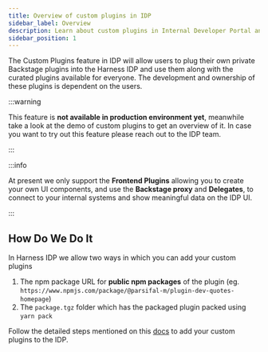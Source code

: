 ```yaml
---
title: Overview of custom plugins in IDP
sidebar_label: Overview
description: Learn about custom plugins in Internal Developer Portal and how to use them to customize IDP.
sidebar_position: 1
---
```


The Custom Plugins feature in IDP will allow users to plug their own private Backstage plugins into the Harness IDP and use them along with the curated plugins available for everyone. The development and ownership of these plugins is dependent on the users. 

:::warning

This feature is **not available in production environment yet**, meanwhile take a look at the demo of custom plugins to get an overview of it. In case you want to try out this feature please reach out to the IDP team.

<DocVideo src="https://www.youtube.com/embed/6ab9xQY7kSE?si=zbG2ZUnZZQNJrlfS"/>

:::

:::info

At present we only support the **Frontend Plugins** allowing you to create your own UI components, and use the **Backstage proxy** and **Delegates**, to connect to your internal systems and show meaningful data on the IDP UI.

:::

## How Do We Do It

In Harness IDP we allow two ways in which you can add your custom plugins

1. The npm package URL for **public npm packages** of the plugin (eg. `https://www.npmjs.com/package/@parsifal-m/plugin-dev-quotes-homepage`)
2. The `package.tgz` folder which has the packaged plugin packed using `yarn pack`

Follow the detailed steps mentioned on this [docs](/docs/internal-developer-portal/plugins/custom-plugins/add-a-custom-plugin) to add your custom plugins to the IDP. 


